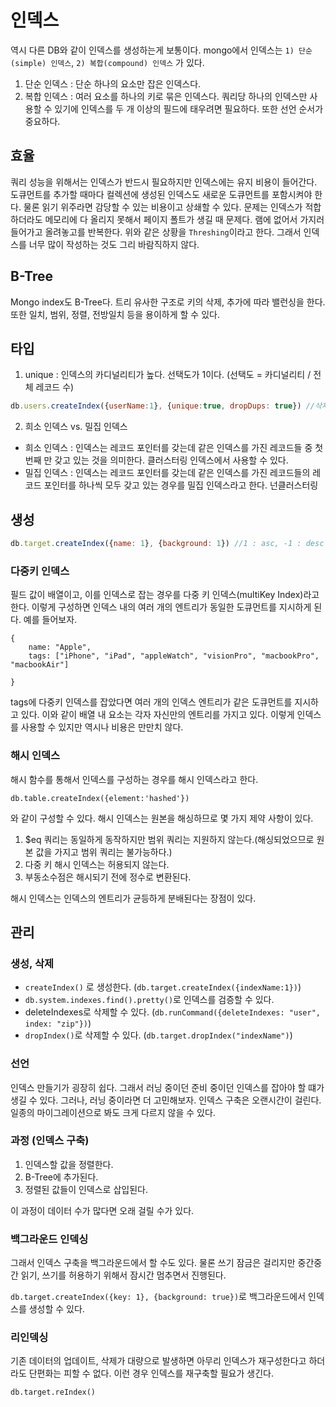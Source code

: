 # 인덱스

역시 다른 DB와 같이 인덱스를 생성하는게 보통이다. mongo에서 인덱스는 `1) 단순(simple) 인덱스`, `2) 복합(compound) 인덱스` 가 있다.

1. 단순 인덱스 : 단순 하나의 요소만 잡은 인덱스다. 
2. 복합 인덱스 : 여러 요소를 하나의 키로 묶은 인덱스다. 쿼리당 하나의 인덱스만 사용할 수 있기에 인덱스를 두 개 이상의 필드에 태우려면 필요하다. 또한 선언 순서가 중요하다.


## 효율
쿼리 성능을 위해서는 인덱스가 반드시 필요하지만 인덱스에는 유지 비용이 들어간다. 도큐먼트를 추가할 때마다 컬렉션에 생성된 인덱스도 새로운 도큐먼트를 포함시켜야 한다.
물론 읽기 위주라면 감당할 수 있는 비용이고 상쇄할 수 있다. 문제는 인덱스가 적합하더라도 메모리에 다 올리지 못해서 페이지 폴트가 생길 때 문제다.
램에 없어서 가지러 들어가고 올려놓고를 반복한다. 위와 같은 상황을 `Threshing`이라고 한다. 그래서 인덱스를 너무 많이 작성하는 것도 그리 바람직하지 않다.

 
## B-Tree
Mongo index도 B-Tree다. 트리 유사한 구조로 키의 삭제, 추가에 따라 밸런싱을 한다. 또한 일치, 범위, 정렬, 전방일치 등을 용이하게 할 수 있다.

## 타입
1. unique : 인덱스의 카디널리티가 높다. 선택도가 1이다. (선택도 = 카디널리티 / 전체 레코드 수)

```javascript
db.users.createIndex({userName:1}, {unique:true, dropDups: true}) //삭제 명령도 내릴 수 있다.
```

2. 희소 인덱스 vs. 밀집 인덱스

- 희소 인덱스 : 인덱스는 레코드 포인터를 갖는데 같은 인덱스를 가진 레코드들 중 첫 번째 만 갖고 있는 것을 의미한다. 클러스터링 인덱스에서 사용할 수 있다.
- 밀집 인덱스 : 인덱스는 레코드 포인터를 갖는데 같은 인덱스를 가진 레코드들의 레코드 포인터를 하나씩 모두 갖고 있는 경우를 밀집 인덱스라고 한다. 넌클러스터링 


## 생성
```javascript
db.target.createIndex({name: 1}, {background: 1}) //1 : asc, -1 : desc

```



### 다중키 인덱스
필드 값이 배열이고, 이를 인덱스로 잡는 경우를 다중 키 인덱스(multiKey Index)라고 한다. 이렇게 구성하면 인덱스 내의 여러 개의 엔트리가
동일한 도큐먼트를 지시하게 된다. 예를 들어보자.

```mongodb-json
{
    name: "Apple",
    tags: ["iPhone", "iPad", "appleWatch", "visionPro", "macbookPro", "macbookAir"]

}
```

tags에 다중키 인덱스를 잡았다면 여러 개의 인덱스 엔트리가 같은 도큐먼트를 지시하고 있다. 이와 같이 배열 내 요소는 각자 자신만의 엔트리를 가지고 있다.
이렇게 인덱스를 사용할 수 있지만 역시나 비용은 만만치 않다.


### 해시 인덱스
해시 함수를 통해서 인덱스를 구성하는 경우를 해시 인덱스라고 한다.

`db.table.createIndex({element:'hashed'})`

와 같이 구성할 수 있다. 해시 인덱스는 원본을 해싱하므로 몇 가지 제약 사항이 있다.

1. $eq 쿼리는 동일하게 동작하지만 범위 쿼리는 지원하지 않는다.(해싱되었으므로 원본 값을 가지고 범위 쿼리는 불가능하다.)
2. 다중 키 해시 인덱스는 허용되지 않는다.
3. 부동소수점은 해시되기 전에 정수로 변환된다.

해시 인덱스는 인덱스의 엔트리가 균등하게 분배된다는 장점이 있다.


## 관리

### 생성, 삭제

- `createIndex()` 로 생성한다. (`db.target.createIndex({indexName:1})`)
- `db.system.indexes.find().pretty()`로 인덱스를 검증할 수 있다.
- deleteIndexes로 삭제할 수 있다. (`db.runCommand({deleteIndexes: "user", index: "zip"})`)
- `dropIndex()`로 삭제할 수 있다. (`db.target.dropIndex("indexName")`)


### 선언
인덱스 만들기가 굉장히 쉽다. 그래서 러닝 중이던 준비 중이던 인덱스를 잡아야 할 떄가 생길 수 있다. 그러나, 러닝 중이라면 더 고민해보자.
인덱스 구축은 오랜시간이 걸린다. 일종의 마이그레이션으로 봐도 크게 다르지 않을 수 있다.


### 과정 (인덱스 구축)
1. 인덱스할 값을 정렬한다.
2. B-Tree에 추가된다.
3. 정렬된 값들이 인덱스로 삽입된다.

이 과정이 데이터 수가 많다면 오래 걸릴 수가 있다.

### 백그라운드 인덱싱
그래서 인덱스 구축을 백그라운드에서 할 수도 있다. 물론 쓰기 잠금은 걸리지만 중간중간 읽기, 쓰기를 허용하기 위해서 잠시간 멈추면서 진행된다.

`db.target.createIndex({key: 1}, {background: true})`로 백그라운드에서 인덱스를 생성할 수 있다.


### 리인덱싱

기존 데이터의 업데이트, 삭제가 대량으로 발생하면 아무리 인덱스가 재구성한다고 하더라도 단편화는 피할 수 없다. 이런 경우 인덱스를 재구축할 필요가 생긴다.

`db.target.reIndex()`
